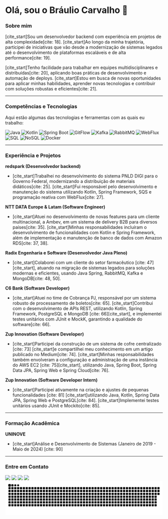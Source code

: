 # Olá, sou o Bráulio Carvalho 👋

### Sobre mim

[cite_start]Sou um desenvolvedor backend com experiência em projetos de alta complexidade[cite: 18]. [cite_start]Ao longo da minha trajetória, participei de iniciativas que vão desde a modernização de sistemas legados até o desenvolvimento de plataformas escaláveis e de alta performance[cite: 19].

[cite_start]Tenho facilidade para trabalhar em equipes multidisciplinares e distribuídas[cite: 20], aplicando boas práticas de desenvolvimento e automação de deploys. [cite_start]Estou em busca de novas oportunidades para aplicar minhas habilidades, aprender novas tecnologias e contribuir com soluções robustas e eficientes[cite: 21].

---

### Competências e Tecnologias

Aqui estão algumas das tecnologias e ferramentas com as quais eu trabalho:

![Java](https://img.shields.io/badge/Java-007396?style=for-the-badge&logo=java&logoColor=white)
![Kotlin](https://img.shields.io/badge/Kotlin-0095D5?style=for-the-badge&logo=kotlin&logoColor=white)
![Spring Boot](https://img.shields.io/badge/Spring%20Boot-6DB33F?style=for-the-badge&logo=spring-boot&logoColor=white)
![GitFlow](https://img.shields.io/badge/GitFlow-F05032?style=for-the-badge&logo=git&logoColor=white)
![Kafka](https://img.shields.io/badge/Apache%20Kafka-231F20?style=for-the-badge&logo=apache-kafka&logoColor=white)
![RabbitMQ](https://img.shields.io/badge/RabbitMQ-FF6600?style=for-the-badge&logo=rabbitmq&logoColor=white)
![WebFlux](https://img.shields.io/badge/Spring%20WebFlux-6DB33F?style=for-the-badge&logo=spring&logoColor=white)
![SQL](https://img.shields.io/badge/SQL-4479A1?style=for-the-badge&logo=postgresql&logoColor=white)
![NoSQL](https://img.shields.io/badge/NoSQL-4479A1?style=for-the-badge&logo=mongodb&logoColor=white)
![Docker](https://img.shields.io/badge/Docker-2496ED?style=for-the-badge&logo=docker&logoColor=white)

---

### Experiência e Projetos

**redspark (Desenvolvedor backend)**
- [cite_start]Trabalhei no desenvolvimento do sistema PNLD DIGI para o Governo Federal, modernizando a distribuição de materiais didáticos[cite: 25]. [cite_start]Fui responsável pelo desenvolvimento e manutenção do sistema utilizando Kotlin, Spring Framework, SQS e programação reativa com WebFlux[cite: 27].

**NTT DATA Europe & Latam (Software Engineer)**
- [cite_start]Atuei no desenvolvimento de novas features para um cliente multinacional, a Ambev, em um sistema de delivery B2B para diversos países[cite: 35]. [cite_start]Minhas responsabilidades incluíram o desenvolvimento de funcionalidades com Kotlin e Spring Framework, além de implementação e manutenção de banco de dados com Amazon RDS[cite: 37, 38].

**Radix Engenharia e Software (Desenvolvedor Java Pleno)**
- [cite_start]Colaborei com um cliente do setor farmacêutico [cite: 47][cite_start], atuando na migração de sistemas legados para soluções modernas e eficientes, usando Java Spring, RabbitMQ, Kafka e MongoDB[cite: 48, 50].

**C6 Bank (Software Developer)**
- [cite_start]Atuei no time de Cobrança PJ, responsável por um sistema robusto de processamento de boletos[cite: 65]. [cite_start]Contribui com o desenvolvimento de APIs REST, utilizando Kotlin, Spring Framework, PostgreSQL e MongoDB [cite: 66][cite_start], e implementei testes unitários com JUnit e MockK, garantindo a qualidade do software[cite: 66].

**Zup Innovation (Software Developer)**
- [cite_start]Participei da construção de um sistema de cofre centralizado [cite: 73] [cite_start]e compartilhei meu conhecimento em um artigo publicado no Medium[cite: 74]. [cite_start]Minhas responsabilidades também envolveram a configuração e administração de uma instância do AWS EC2 [cite: 75][cite_start], utilizando Java, Spring Boot, Spring Data JPA, Spring Web e Spring Cloud[cite: 76].

**Zup Innovation (Software Developer Intern)**
- [cite_start]Participei ativamente na criação e ajustes de pequenas funcionalidades [cite: 81] [cite_start]utilizando Java, Kotlin, Spring Data JPA, Spring Web e PostgreSQL[cite: 84]. [cite_start]Implementei testes unitários usando JUnit e Mockito[cite: 85].

---

### Formação Acadêmica

**UNINOVE**
- [cite_start]Análise e Desenvolvimento de Sistemas (Janeiro de 2019 - Maio de 2024) [cite: 90]

---

### Entre em Contato

<a href = "mailto:braulio.carvalho@outlook.co"><img src="https://img.shields.io/badge/-Outlook-%230078D4?style=for-the-badge&logo=microsoftoutlook&logoColor=white" target="_blank"></a>
<a href = "mailto:braulio.github@gmail.com"><img src="https://img.shields.io/badge/-Gmail-%23333?style=for-the-badge&logo=gmail&logoColor=white" target="_blank"></a>
<a href="https://www.linkedin.com/in/braulio-carvalho/" target="_blank"><img src="https://img.shields.io/badge/-LinkedIn-%230077B5?style=for-the-badge&logo=linkedin&logoColor=white" target="_blank"></a>
<a href="https://medium.com/@Braulio_Carvalho" target="_blank"><img src="https://img.shields.io/badge/Medium-12100E?style=for-the-badge&logo=medium&logoColor=white" target="_blank"></a>
![Snake animation](https://github.com/Braulio-Carvalho/Braulio-Carvalho/blob/output/github-contribution-grid-snake.svg)
